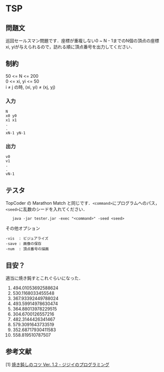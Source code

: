 # TSP

## 問題文
巡回セールスマン問題です．座標が重複しない0 ~ N - 1までのN個の頂点の座標xi, yiが与えられるので，訪れる順に頂点番号を出力してください．

## 制約
50 <= N <= 200  
0 <= xi, yi <= 50  
i ≠ j の時, (xi, yi) ≠ (xj, yj)


### 入力
```
N
x0 y0
x1 x1
.
.
xN-1 yN-1
```

### 出力
```
v0
v1
.
.
vN-1
```

## テスタ
TopCoder の Marathon Match と同じです．```<command>```にプログラムへのパス，```<seed>```に乱数のシードを入れてください．
```bash:sample
   java -jar tester.jar -exec "<command>" -seed <seed>
```
その他オプション
```
-vis  : ビジュアライズ
-save : 画像の保存
-num  : 頂点番号の描画
```


## 目安？
適当に焼き鈍すとこれぐらいになった．
1)  494.01053692588624
2)  530.1168033455548
3)  367.93392449788024
4)  493.59914978630474
5)  364.88013978229515
6)  304.6700126557216
7)  482.3144426341467
8)  579.3091643733519
9)  352.68717930411583
10) 558.819510787507

##  参考文献

[1] [焼き鈍しのコツ Ver. 1.2 - ジジイのプログラミング](http://shindannin.hatenadiary.com/entry/20121224/1356364040)
